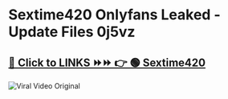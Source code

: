 
 # Sextime420 Onlyfans Leaked - Update Files 0j5vz

## <h2><a href="https://clipsfans.com/Sextime420&ref=git">🔗 Click to LINKS ⏩⏩ 👉 🟢 Sextime420 </a></h2>

<a href="https://clipsfans.com/Sextime420&ref=git" rel="nofollow" data-target="animated-image.originalLink"><img src="https://i.ibb.co.com/xMMVF88/686577567.gif" alt="Viral Video Original" style="max-width: 100%; display: inline-block;" data-target="animated-image.originalImage"></a>

